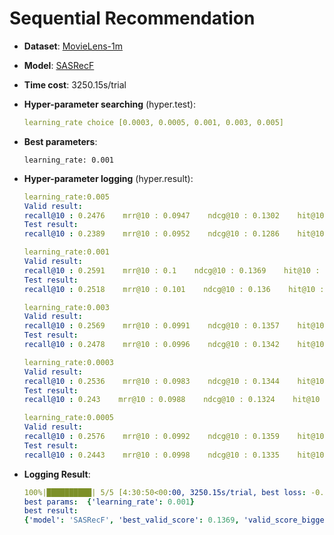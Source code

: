 # Sequential Recommendation

- **Dataset**: [MovieLens-1m](../../md/ml-1m_seq.md)

- **Model**: [SASRecF](https://recbole.io/docs/user_guide/model/sequential/sasrecf.html)

- **Time cost**: 3250.15s/trial

- **Hyper-parameter searching** (hyper.test):

  ```yaml
  learning_rate choice [0.0003, 0.0005, 0.001, 0.003, 0.005]
  ```

- **Best parameters**:

  ```
  learning_rate: 0.001
  ```

- **Hyper-parameter logging** (hyper.result):

  ```yaml
  learning_rate:0.005
  Valid result:
  recall@10 : 0.2476    mrr@10 : 0.0947    ndcg@10 : 0.1302    hit@10 : 0.2476    precision@10 : 0.0248
  Test result:
  recall@10 : 0.2389    mrr@10 : 0.0952    ndcg@10 : 0.1286    hit@10 : 0.2389    precision@10 : 0.0239

  learning_rate:0.001
  Valid result:
  recall@10 : 0.2591    mrr@10 : 0.1    ndcg@10 : 0.1369    hit@10 : 0.2591    precision@10 : 0.0259
  Test result:
  recall@10 : 0.2518    mrr@10 : 0.101    ndcg@10 : 0.136    hit@10 : 0.2518    precision@10 : 0.0252

  learning_rate:0.003
  Valid result:
  recall@10 : 0.2569    mrr@10 : 0.0991    ndcg@10 : 0.1357    hit@10 : 0.2569    precision@10 : 0.0257
  Test result:
  recall@10 : 0.2478    mrr@10 : 0.0996    ndcg@10 : 0.1342    hit@10 : 0.2478    precision@10 : 0.0248

  learning_rate:0.0003
  Valid result:
  recall@10 : 0.2536    mrr@10 : 0.0983    ndcg@10 : 0.1344    hit@10 : 0.2536    precision@10 : 0.0254
  Test result:
  recall@10 : 0.243    mrr@10 : 0.0988    ndcg@10 : 0.1324    hit@10 : 0.243    precision@10 : 0.0243

  learning_rate:0.0005
  Valid result:
  recall@10 : 0.2576    mrr@10 : 0.0992    ndcg@10 : 0.1359    hit@10 : 0.2576    precision@10 : 0.0258
  Test result:
  recall@10 : 0.2443    mrr@10 : 0.0998    ndcg@10 : 0.1335    hit@10 : 0.2443    precision@10 : 0.0244
  ```

- **Logging Result**:

  ```yaml
  100%|██████████| 5/5 [4:30:50<00:00, 3250.15s/trial, best loss: -0.1369]
  best params:  {'learning_rate': 0.001}
  best result: 
  {'model': 'SASRecF', 'best_valid_score': 0.1369, 'valid_score_bigger': True, 'best_valid_result': OrderedDict([('recall@10', 0.2591), ('mrr@10', 0.1), ('ndcg@10', 0.1369), ('hit@10', 0.2591), ('precision@10', 0.0259)]), 'test_result': OrderedDict([('recall@10', 0.2518), ('mrr@10', 0.101), ('ndcg@10', 0.136), ('hit@10', 0.2518), ('precision@10', 0.0252)])}
  ```

